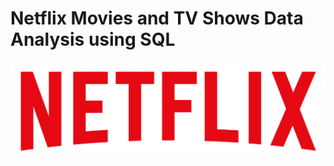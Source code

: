 # Netflix Movies and TV Shows Data Analysis using SQL

![](https://github.com/rishabhraj04/netflix_sql_project/blob/main/logo%20(1).png)


